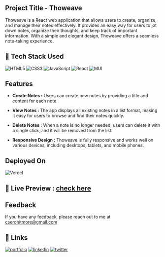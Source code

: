 ## Project Title - Thoweave
Thoweave is a React web application that allows users to create, organize, and manage their notes effectively. It provides an easy way for users to jot down notes, organize their thoughts, and keep track of important information. With a simple and elegant design, Thoweave offers a seamless note-taking experience.

## 📌 Tech Stack Used 

![HTML5](https://img.shields.io/badge/html5-%23E34F26.svg?style=for-the-badge&logo=html5&logoColor=white)
![CSS3](https://img.shields.io/badge/css3-%231572B6.svg?style=for-the-badge&logo=css3&logoColor=white)
![JavaScript](https://img.shields.io/badge/javascript-%23323330.svg?style=for-the-badge&logo=javascript&logoColor=%23F7DF1E)
![React](https://img.shields.io/badge/react-%2320232a.svg?style=for-the-badge&logo=react&logoColor=%2361DAFB)
![MUI](https://img.shields.io/badge/MUI-%230081CB.svg?style=for-the-badge&logo=mui&logoColor=white)

## Features

- **Create Notes :** Users can create new notes by providing a title and content for each note.

- **View Notes :** The app displays all existing notes in a list format, making it easy for users to browse and find their notes quickly.

- **Delete Notes :** When a note is no longer needed, users can delete it with a single click, and it will be removed from the list.

- **Responsive Design :** Thoweave is fully responsive and works well on various devices, including desktops, tablets, and mobile phones.

## Deployed On  
![Vercel](https://img.shields.io/badge/vercel-%23000000.svg?style=for-the-badge&logo=vercel&logoColor=white)

## :rocket: Live Preview : [check here](https://thoweave.vercel.app/)

## Feedback

If you have any feedback, please reach out to me at cserohitmore@gmail.com


## 🔗 Links
[![portfolio](https://img.shields.io/badge/my_portfolio-000?style=for-the-badge&logo=ko-fi&logoColor=white)](https://creatro.vercel.app/)
[![linkedin](https://img.shields.io/badge/linkedin-0A66C2?style=for-the-badge&logo=linkedin&logoColor=white)](https://www.linkedin.com/in/rohitmore07)
[![twitter](https://img.shields.io/badge/twitter-1DA1F2?style=for-the-badge&logo=twitter&logoColor=white)](https://twitter.com/rohittmore)

